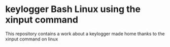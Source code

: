 # keylogger Bash Linux using the xinput command
This repository contains a work about a keylogger made home thanks to the xinput command on linux
